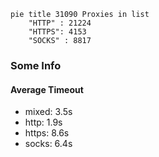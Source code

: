 
```mermaid
pie title 31090 Proxies in list
    "HTTP" : 21224
    "HTTPS": 4153
    "SOCKS" : 8817
```

### Some Info
#### Average Timeout

- mixed: 3.5s
- http: 1.9s
- https: 8.6s
- socks: 6.4s